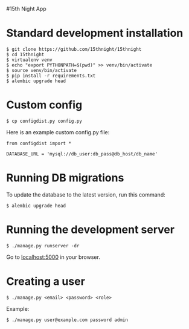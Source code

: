 #15th Night App


# Standard development installation

    $ git clone https://github.com/15thnight/15thnight
    $ cd 15thnight
    $ virtualenv venv
    $ echo "export PYTHONPATH=$(pwd)" >> venv/bin/activate
    $ source venv/bin/activate
    $ pip install -r requirements.txt
    $ alembic upgrade head

# Custom config

    $ cp configdist.py config.py

Here is an example custom config.py file:

    from configdist import *

    DATABASE_URL = 'mysql://db_user:db_pass@db_host/db_name'

# Running DB migrations

To update the database to the latest version, run this command:

    $ alembic upgrade head

# Running the development server

    $ ./manage.py runserver -dr

Go to [localhost:5000](http://localhost:5000) in your browser.

# Creating a user

    $ ./manage.py <email> <password> <role>

Example:

    $ ./manage.py user@example.com password admin